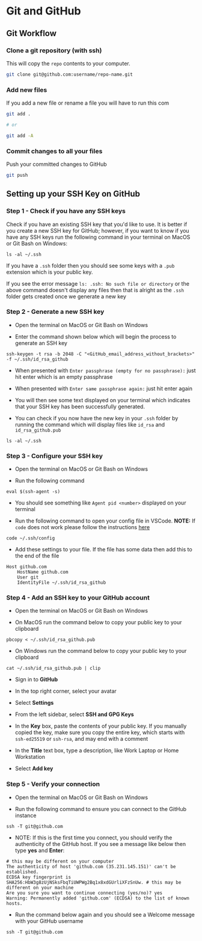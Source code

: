 # Git and GitHub

## Git Workflow

### Clone a git repository (with ssh)

This will copy the `repo` contents to your computer.

```sh
git clone git@github.com:username/repo-name.git
```

### Add new files

If you add a new file or rename a file you will have to run this com

```sh
git add .

# or 

git add -A
```

### Commit changes to all your files

Push your committed changes to GitHub

```sh
git push
```

## Setting up your SSH Key on GitHub

### Step 1 - Check if you have any SSH keys

Check if you have an existing SSH key that you'd like to use. It is better if you create a new SSH key for GitHub; however, if you want to know if you have any SSH keys run the following command in your terminal on MacOS or Git Bash on Windows:

```shell
ls -al ~/.ssh
```

If you have a `.ssh` folder then you should see some keys with a `.pub` extension which is your public key.

If you see the error message `ls: .ssh: No such file or directory` or the above command doesn't display any files then that is alright as the `.ssh` folder gets created once we generate a new key

### Step 2 - Generate a new SSH key

- Open the terminal on MacOS or Git Bash on Windows

- Enter the command shown below which will begin the process to generate an SSH key

```shell
ssh-keygen -t rsa -b 2048 -C "<GitHub_email_address_without_brackets>" -f ~/.ssh/id_rsa_github
```

- When presented with `Enter passphrase (empty for no passphrase):` just hit enter which is an empty passphrase

- When presented with `Enter same passphrase again:` just hit enter again

- You will then see some text displayed on your terminal which indicates that your SSH key has been successfully generated.

- You can check if you now have the new key in your `.ssh` folder by running the command which will display files like `id_rsa` and `id_rsa_github.pub`

```shell
ls -al ~/.ssh
```

### Step 3 - Configure your SSH key

- Open the terminal on MacOS or Git Bash on Windows

- Run the following command

```shell
eval $(ssh-agent -s)
```

- You should see something like `Agent pid <number>` displayed on your terminal

- Run the following command to open your config file in VSCode. **NOTE:** If `code` does not work please follow the instructions [here](https://code.visualstudio.com/docs/setup/mac#_launching-from-the-command-line)

```shell
code ~/.ssh/config
```

- Add these settings to your file. If the file has some data then add this to the end of the file

```text
Host github.com
    HostName github.com
    User git
    IdentityFile ~/.ssh/id_rsa_github
```

### Step 4 - Add an SSH key to your GitHub account

- Open the terminal on MacOS or Git Bash on Windows

- On MacOS run the command below to copy your public key to your clipboard

```shell
pbcopy < ~/.ssh/id_rsa_github.pub
```

- On Windows run the command below to copy your public key to your clipboard

```shell
cat ~/.ssh/id_rsa_github.pub | clip
```

- Sign in to **GitHub**

- In the top right corner, select your avatar

- Select **Settings**

- From the left sidebar, select **SSH and GPG Keys**

- In the **Key** box, paste the contents of your public key. If you manually copied the key, make sure you copy the entire key, which starts with `ssh-ed25519` or `ssh-rsa`, and may end with a comment

- In the **Title** text box, type a description, like Work Laptop or Home Workstation

- Select **Add key**

### Step 5 - Verify your connection

- Open the terminal on MacOS or Git Bash on Windows

- Run the following command to ensure you can connect to the GitHub instance

```shell
ssh -T git@github.com
```

- NOTE: If this is the first time you connect, you should verify the authenticity of the GitHub host. If you see a message like below then type **yes** and **Enter**:

```text
# this may be different on your computer
The authenticity of host 'github.com (35.231.145.151)' can't be established.
ECDSA key fingerprint is SHA256:HbW3g8zUjNSksFbqTiUWPWg2Bq1x8xdGUrliXFzSnUw. # this may be different on your machine
Are you sure you want to continue connecting (yes/no)? yes
Warning: Permanently added 'github.com' (ECDSA) to the list of known hosts.
```

- Run the command below again and you should see a Welcome message with your GitHub username

```shell
ssh -T git@github.com
```
